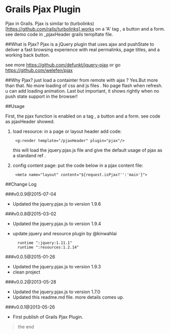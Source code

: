 Grails Pjax Plugin
=========================
Pjax in Grails.
Pjax is similar to (turbolinks)[https://github.com/rails/turbolinks],works on a 'A' tag , a button and a form. see demo code in _pjaxHeader grails templtate file.

##What is Pjax?
Pjax is a jQuery plugin that uses ajax and pushState to deliver a fast browsing experience with real permalinks, page titles, and a working back button.

see more https://github.com/defunkt/jquery-pjax or go https://github.com/welefen/pjax

##Why Pjax?
just load a containter from remote with ajax ? 
Yes.But more than that.
No more loading of css and js files . No page flash when refresh. u can add loading animation. 
Last but important, it shows rightly when no push state support in the browser!

##Usage

First, the pjax function is enabled on a tag , a button and a form. see code as pjaxHeader showed.

1. load resource: in a page or layout header add code:

        <g:render template="/pjaxHeader" plugin="pjax"/>

    this will load the jquery.pjax.js file and give the default usage of pjax as a standand ref .
2. config content page: put the code below in a pjax content file:

        <meta name="layout" content="${request.isPjax?'':'main'}">

##Change Log

###v0.0.9@2015-07-04
- Updated the jquery.pjax.js to version 1.9.6

###v0.0.8@2015-03-02
- Updated the jquery.pjax.js to version 1.9.4
- update jquery and resource plugin by @kinwahlai 

        runtime ":jquery:1.11.1"
        runtime ":resources:1.2.14"

###v0.0.5@2015-01-26
- Updated the jquery.pjax.js to version 1.9.3
- clean project

###v0.0.2@2013-05-28
- Updated the jquery.pjax.js to version 1.7.0
- Updated this readme.md file. more details comes up.

###v0.0.1@2013-05-26
- First publish of Grails Pjax Plugin.

> the end


